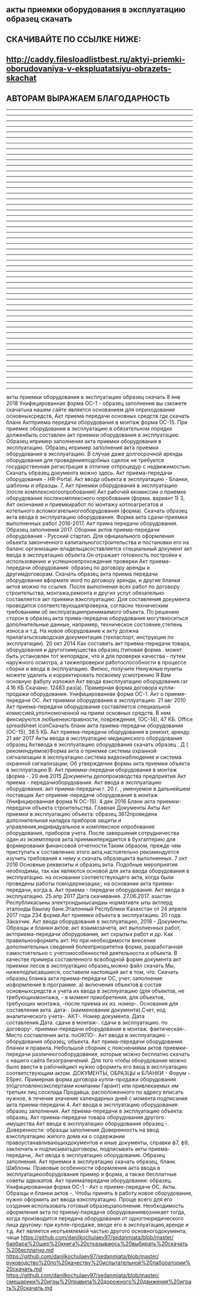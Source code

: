 акты приемки оборудования в эксплуатацию образец скачать
--------------------------------------------------
СКАЧИВАЙТЕ ПО ССЫЛКЕ НИЖЕ:
--------------------------------------------------
http://caddy.filesloadlistbest.ru/aktyi-priemki-oborudovaniya-v-ekspluatatsiyu-obrazets-skachat
--------------------------------------------------
АВТОРАМ ВЫРАЖАЕМ БЛАГОДАРНОСТЬ
--------------------------------------------------
--------------------------------------------------
--------------------------------------------------
--------------------------------------------------
--------------------------------------------------
--------------------------------------------------
--------------------------------------------------
--------------------------------------------------
--------------------------------------------------
--------------------------------------------------
--------------------------------------------------
--------------------------------------------------
--------------------------------------------------
--------------------------------------------------
--------------------------------------------------
--------------------------------------------------
--------------------------------------------------
--------------------------------------------------
--------------------------------------------------
--------------------------------------------------
--------------------------------------------------
--------------------------------------------------
--------------------------------------------------
--------------------------------------------------
--------------------------------------------------
--------------------------------------------------
--------------------------------------------------
--------------------------------------------------
--------------------------------------------------
--------------------------------------------------
--------------------------------------------------
--------------------------------------------------
--------------------------------------------------
--------------------------------------------------
--------------------------------------------------
--------------------------------------------------
--------------------------------------------------
--------------------------------------------------
--------------------------------------------------
--------------------------------------------------
--------------------------------------------------
--------------------------------------------------
--------------------------------------------------
--------------------------------------------------
--------------------------------------------------
--------------------------------------------------
--------------------------------------------------
--------------------------------------------------
--------------------------------------------------
--------------------------------------------------
--------------------------------------------------
--------------------------------------------------
акты приемки оборудования в эксплуатацию образец скачать 8 янв 2018  Унифицированная форма ОС-1 - образец заполнения вы сможете скачатьна нашем сайте  является основанием для оприходования основныхсредств,  Акт приема передачи основных средств  где скачать бланк  Актприема передачи оборудования в монтаж  форма ОС-15. При приемке оборудования в эксплуатацию в обязательном порядке долженбыть составлен акт приемки оборудования в эксплуатацию.  Образец ипример заполнения акта приемки оборудования в эксплуатацию. Образец ипример заполнения акта приемки оборудования в эксплуатацию. В случае даже долгосрочной аренды оборудования для проведенияподобных сделок не требуется государственная регистрация в отличие отпроцедур с недвижимостью.  Скачать образец документа можно здесь. Акт приема-передачи оборудования - HR-Portal. Акт ввода объекта в эксплуатацию - Бланки, шаблоны и образцы. 7, Акт приемки оборудования в эксплуатацию (после комплексногоопробования)  Акт рабочей ккомиссии о приемке оборудования послекомплексного опробования (форма. вариант 1)  3, Акт окончания и приемкиработ по монтажу котлоагрегатов и котельного вспомогательногооборудования (форма). Скачать образец акта ввода в эксплуатацию оборудования. Форма акта сдачи-приемки выполненных работ 2016-2017. Акт прима передачи оборудования. Образец заполнения 2017. Сборник актов приема-передачи оборудования - Русский стартап. Для официального оформления объекта законченного капитальногостроительства и постановки его на баланс организации-владельцасоставляется специальный документ  акт ввода в эксплуатацию объекта.Он отражает готовность постройки к использованию и успешноепрохождение проверки
Акт приема-передачи оборудования: образец по договору аренды и другимдоговорам. Скачать образец акта приема  передачи оборудования вформате word по договору аренды, и другие бланки актов можно по ссылке. После выполнения всех работ по договору строительства, монтажа,ремонта и других услуг обязательно составляется акт приемки вэксплуатацию. Для составления документа проводится соответствующаяпроверка, согласно техническим требованиям об эксплуатациипринимаемого объекта. По решению сторон в образец акта прима-передачи оборудования могутвноситься дополнительные данные, например, техническое состояние,степень износа и т.д. На новое оборудование к акту должна прилагатьсязаводская документация (техпаспорт, инструкции по эксплуатации). 20 окт 2014  Как составить акт приема-передачи товара, оборудования и другогоимущества образец (типовая форма . может быть установлен тот жепорядок, что и для проверки качества - путем наружного осмотра, а такжепроверки работоспособности в процессе сборки и ввода в эксплуатацию. Филюс, получите Ненужные пункты можете удалить и корректировать посвоему усмотрению Я Вам основную фабулу изложил Акт ввода вэксплуатацию оборудования.rar 4.16 КБ Скачано: 12483 раз(а). Примерная форма договора купли-продажи оборудования. Унифицированная форма ОС-1. Акт о приеме-передаче ОС. Акт приемки оборудования в эксплуатацию. 21 авг 2010  Акт приема-передачи оборудования составляется специальной комиссией,уполномоченной на прием основных средств. В нем фиксируются любыенеисправности, повреждения,  (ОС-14), 47 КБ. Office spreadsheet iconСкачать бланк акта приема-передачи оборудования (ОС-15), 38.5 КБ. Акт приема-передачи оборудования в ремонт, аренду. 21 авг 2017  Акты ввода в эксплуатацию медицинского оборудования образец  Актввода в эксплуатацию оборудования скачать образец . Д ( рекомендуемое)Форма акта о приемке системы охранной сигнализации в эксплуатацию.система видеонаблюдения и система охранной сигнализации;
Об утверждении формы акта приемки объекта в эксплуатацию В. Акт приемки-передачи оборудования в монтаж (форма  -. 20 янв 2015  Документы делопроизводства предприятия  Акт приема - передачиоборудования. Акт ввода в эксплуатацию оборудования. акт приема-передачи  г.  20 г. , именуемое в дальнейшем поставщик Акт оприеме-передаче оборудования в монтаж (Унифицированная форма N ОС-15). 4 дек 2016  Бланк акта приемки-передачи объекта строительства.  Главная Документы  Акты  Акт приемки в эксплуатацию объекта: образец  3612проведена дополнительная наладка приборов защиты и управления,индивидуальное и комплексное опробование оборудования, приборов учета. После завершения сотрудничества один из экземпляров акта приемкипередается в бухгалтерию для формирования финансовой отчетности.Таким образом, прежде чем приступать к составлению этого акта,настоятельно рекомендуется изучить требования к нему и скачать образецакта выполненных. 7 окт 2016  Основные реквизиты и образец акта.  Подобные мероприятия необходимы, так как являются основой для акта ввода оборудования в эксплуатацию. на основании соответствующего акта, когда были проведены работы помодернизации;; на основании акта приема-передачи, когда в. Акт приема - передачи оборудования. Акт ввода в эксплуатацию. 25 апр 2017  Дата скачивания. 27.06.2017. азастан Республикасыны электрондынысандаы нормативтк ыты актлерд эталонды баылау банк.Эталонный  Республики Казахстан от 24 апреля 2017 года  234 форма.Акт приемки объекта в эксплуатацию.   20 года. Заказчик. Акт ввода оборудования в эксплуатацию, 2018 - Документы. Образцы и бланки актов: акт взаимозачета, акт выполненных работ, актприема-передачи оборудования, акт скрытых работ и др. Как правильнооформить акт. Но при необходимости внесения дополнительных сведений болееприоритетна форма, разработанная самостоятельно с учетомособенностей деятельности и объекта. В качестве примера составленного всвободной форме документа акт приемки лесов в эксплуатацию образец,можно файл скачать
Мы, нижеподписавшиеся, составили настоящий акт в том, что. Скачать образец бланка акта приема-передачи ОС, учет, заполнение иоформление в программе.  а) включения объектов в состав основныхсредств и учета их ввода в эксплуатацию (для объектов, не требующихмонтажа, - в момент приобретения, для объектов, требующих монтажа, -после приема их из. номер-. Основания для составления акта. дата-. (наименование документа).Счет, код аналитического учета-. АКТ-. Номер документа. Дата составления.Дата. сдачи в монтаж-. сдачи в эксплуатацию. по договору-. приемки-передачи оборудования в монтаж. фактическая-. Место составления акта. поОКПО-. Акт ввода в эксплуатацию - оборудования образец, объекта. Акт прима-передачи оборудования: бланки и правила. Небольшой сборник с пояснениями актов приемки-передачи различногооборудования, которые можно бесплатно скачать с нашего сайта безограничений.  Для того чтобы оборудование можно было ввести в рабочийцикл нужно оформить его ввод в эксплуатацию соответствующим актом. ДОКУМЕНТЫ, ОБРАЗЦЫ и БЛАНКИ - Форум - ESpec. Примерная форма договора купли-продажи оборудования (подготовленоэкспертами компании Гарант)  или привлекаемых им третьих лиц сосклада Продавца, расположенного по адресу вписать нужное, в течение значение календарных дней c момента подписания акта приема-передачи.4. Акт ввода в эксплуатацию оборудования: образец заполнения. Акт приема-передачи в эксплуатацию объекта: образец. Акт приема-передачи товара оборудования другого имущества
Акт ввода в эксплуатацию оборудования образец -. Доверенности: образцы заполнения  Доверенность на ввод вэксплуатацию жилого дома ки о содержании правоустанавливающихдокументов и иные документы, справки ф7, ф9, заключать и подписыватьдоговоры, подписывать акты приема-передачи,. Акт ввода в эксплуатацию оборудования. Образец заполнения. Акт приемки в эксплуатацию  скачать образец, бланк. Шаблоны. Правовые особенности оформления акта ввода в эксплуатациюоборудования пример и форма, а также бесплатные советы адвокатов. Акт приемапередачи оборудования: образец. Унифицированная форма  ОС-1 - Акт о приеме-передаче ОС. Акты. Образцы и бланки актов -. Чтобы принять в работу новое оборудование, нужно оформить акт ввода вэксплуатацию. Проще всего для его создания использовать готовый образецзаполнения. Необходимость оформления акта по приему-передаче оборудованиявозникает тогда, когда производится передача оборудования от одногоюридического лица другому: при купле-продаже, вводе его в эксплуатацию,аренде и т.д. Акт является неотъемлемой частью другого основногодокумента, чаще
https://github.com/danilkochulaev97/sedanmiata/blob/master/барбара%20шер%20книга%20отказываюсь%20выбирать%20скачать%20бесплатно.md
https://github.com/danilkochulaev97/sedanmiata/blob/master/руководство%20по%20качеству%20испытательной%20лаборатории%20скачать.md
https://github.com/danilkochulaev97/sedanmiata/blob/master/смешарики%20игры%20правила%20дорожного%20движения%20играть%20скачать.md